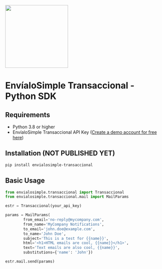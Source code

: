 <a href="https://envialosimple.com/transaccional"><img src="https://envialosimple.com/images/logo_tr.svg" width="200px"/></a>

# EnvíaloSimple Transaccional - Python SDK

## Requirements

- Python 3.8 or higher
- EnvíaloSimple Transaccional API Key ([Create a demo account for free here](https://envialosimple.com/transaccional))

## Installation (NOT PUBLISHED YET)

```bash
pip install envialosimple-transaccional
```

## Basic Usage

```python
from envialosimple.transaccional import Transaccional
from envialosimple.transaccional.mail import MailParams

estr = Transaccional(your_api_key)

params = MailParams(
        from_email='no-reply@mycompany.com', 
        from_name='MyCompany Notifications',
        to_email='john.doe@example.com', 
        to_name='John Doe',
        subject='This is a test for {{name}}', 
        html='<h1>HTML emails are cool, {{name}}</h1>', 
        text='Text emails are also cool, {{name}}',
        substitutions={'name': 'John'})

estr.mail.send(params)
```
